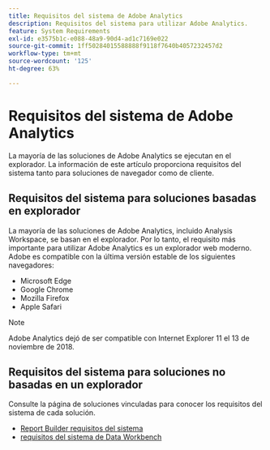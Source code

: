 ```yaml
---
title: Requisitos del sistema de Adobe Analytics
description: Requisitos del sistema para utilizar Adobe Analytics.
feature: System Requirements
exl-id: e3575b1c-e088-48a9-90d4-ad1c7169e022
source-git-commit: 1ff50284015588888f9118f7640b4057232457d2
workflow-type: tm+mt
source-wordcount: '125'
ht-degree: 63%

---
```


# Requisitos del sistema de Adobe Analytics

La mayoría de las soluciones de Adobe Analytics se ejecutan en el explorador. La información de este artículo proporciona requisitos del sistema tanto para soluciones de navegador como de cliente.

## Requisitos del sistema para soluciones basadas en explorador

La mayoría de las soluciones de Adobe Analytics, incluido Analysis Workspace, se basan en el explorador. Por lo tanto, el requisito más importante para utilizar Adobe Analytics es un explorador web moderno. Adobe es compatible con la última versión estable de los siguientes navegadores:

* Microsoft Edge
* Google Chrome
* Mozilla Firefox
* Apple Safari

>[!NOTE]
>
>Adobe Analytics dejó de ser compatible con Internet Explorer 11 el 13 de noviembre de 2018.

## Requisitos del sistema para soluciones no basadas en un explorador

Consulte la página de soluciones vinculadas para conocer los requisitos del sistema de cada solución.

* [Report Builder requisitos del sistema](/help/analyze/report-builder/setup/system-requirements.md)
* [requisitos del sistema de Data Workbench](https://experienceleague.adobe.com/docs/data-workbench/using/install/c-data-workbench-client-install.html?lang=es)
